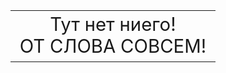  <HTML style="width:100%;height:100%;">
  <HEAD>
   <title>“ут ничего нет!</title>
  </HEAD>
  <BODY style="width:100%;height:100%;">
   <table style="width:100%;height:100%;">
    <tr>
     <td style="text-align:center;font-size:22pt;">
      Тут нет ниего!<br>ОТ СЛОВА СОВСЕМ!
     </td>
    </tr>
   </table>
  </BODY>
 </HTML>
